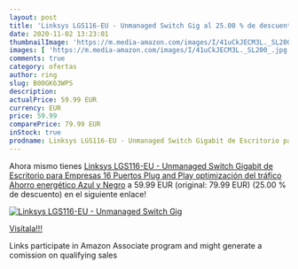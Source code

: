 ```yaml
---
layout: post
title: 'Linksys LGS116-EU - Unmanaged Switch Gig al 25.00 % de descuento'
date: 2020-11-02 13:23:01
thumbnailImage: 'https://m.media-amazon.com/images/I/41uCkJECM3L._SL200_.jpg'
images: [ 'https://m.media-amazon.com/images/I/41uCkJECM3L._SL200_.jpg' ]
comments: true
category: ofertas
author: ring
slug: B00GK63WPS
description:
actualPrice: 59.99 EUR
currency: EUR
price: 59.99
comparePrice: 79.99 EUR
inStock: true
prodname: Linksys LGS116-EU - Unmanaged Switch Gigabit de Escritorio para Empresas  16 Puertos  Plug and Play  optimización del tráfico  Ahorro energético   Azul y Negro
---
```


Ahora mismo tienes [Linksys LGS116-EU - Unmanaged Switch Gigabit de Escritorio para Empresas  16 Puertos  Plug and Play  optimización del tráfico  Ahorro energético   Azul y Negro](https://www.amazon.es/dp/B00GK63WPS/?tag=tolees-21) a 59.99 EUR (original: 79.99 EUR) (25.00 %  de descuento) en el siguiente enlace!

[![Linksys LGS116-EU - Unmanaged Switch Gig](https://m.media-amazon.com/images/I/41uCkJECM3L._SL200_.jpg)](https://www.amazon.es/dp/B00GK63WPS/?tag=tolees-21)

[Visítala!!!](https://www.amazon.es/dp/B00GK63WPS/?tag=tolees-21)

Links participate in Amazon Associate program and might generate a comission on qualifying sales
